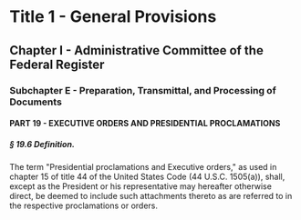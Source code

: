 
# Title 1 - General Provisions
## Chapter I - Administrative Committee of the Federal Register
### Subchapter E - Preparation, Transmittal, and Processing of Documents
#### PART 19 - EXECUTIVE ORDERS AND PRESIDENTIAL PROCLAMATIONS
##### § 19.6 Definition.

The term "Presidential proclamations and Executive orders," as used in chapter 15 of title 44 of the United States Code (44 U.S.C. 1505(a)), shall, except as the President or his representative may hereafter otherwise direct, be deemed to include such attachments thereto as are referred to in the respective proclamations or orders.

